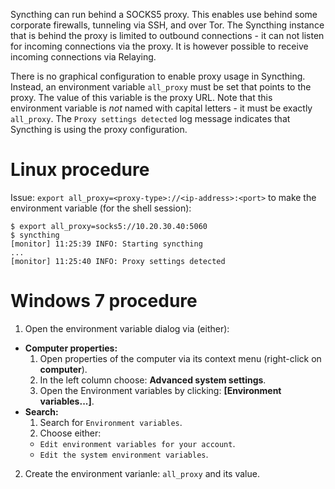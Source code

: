Syncthing can run behind a SOCKS5 proxy. This enables use behind some corporate firewalls, tunneling via SSH, and over Tor. The Syncthing instance that is behind the proxy is limited to outbound connections - it can not listen for incoming connections via the proxy. It is however possible to receive incoming connections via Relaying.

There is no graphical configuration to enable proxy usage in Syncthing. Instead, an environment variable `all_proxy` must be set that points to the proxy. The value of this variable is the proxy URL. Note that this environment variable is _not_ named with capital letters - it must be exactly `all_proxy`. The `Proxy settings detected` log message indicates that Syncthing is using the proxy configuration.

# Linux procedure

Issue: `export all_proxy=<proxy-type>://<ip-address>:<port>` to make the environment variable (for the shell session):

  ```shell
  $ export all_proxy=socks5://10.20.30.40:5060
  $ syncthing
  [monitor] 11:25:39 INFO: Starting syncthing
  ...
  [monitor] 11:25:40 INFO: Proxy settings detected
  ```


# Windows 7 procedure

1. Open the environment variable dialog via (either):
  - **Computer properties:**
    1. Open properties of the computer via its context menu (right-click on **computer**).
    2. In the left column choose: **Advanced system settings**.
    3. Open the Environment variables by clicking: **[Environment variables...]**.
  - **Search:**
    1. Search for `Environment variables`.
    2. Choose either:
      - `Edit environment variables for your account`.
      - `Edit the system environment variables`.
2. Create the environment varianle: `all_proxy` and its value.
